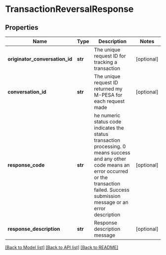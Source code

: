 # TransactionReversalResponse

## Properties
Name | Type | Description | Notes
------------ | ------------- | ------------- | -------------
**originator_conversation_id** | **str** | The unique request ID for tracking a transaction | [optional] 
**conversation_id** | **str** | The unique request ID returned my M-PESA for each request made | [optional] 
**response_code** | **str** | he numeric status code indicates the status transaction processing. 0 means success and any other code means an error occurred or the transaction failed. Success submission message or an error description | [optional] 
**response_description** | **str** | Response description message | [optional] 

[[Back to Model list]](../README.md#documentation-for-models) [[Back to API list]](../README.md#documentation-for-api-endpoints) [[Back to README]](../README.md)

